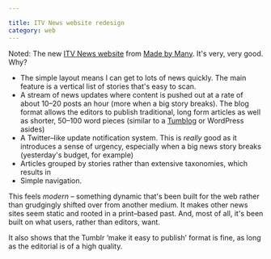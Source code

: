 ```yaml
---

title: ITV News website redesign
category: web
---
```


Noted: The new [ITV News website](http://www.itv.com/news/) from [Made by Many](http://madebymany.com/blog/rolling-out-real-time-digital-news-at-itv). It's very, very good. Why?

- The simple layout means I can get to lots of news quickly. The main feature is a vertical list of stories that's easy to scan.
- A stream of news updates where content is pushed out at a rate of about 10–20 posts an hour (more when a big story breaks). The blog format allows the editors to publish traditional, long form articles as well as shorter, 50–100 word pieces (similar to a [Tumblog](http://tumblr.com) or WordPress asides)
- A Twitter–like update notification system. This is _really_ good as it introduces a sense of urgency, especially when a big news story breaks (yesterday's budget, for example)
- Articles grouped by stories rather than extensive taxonomies, which results in
- Simple navigation.


This feels _modern_ – something dynamic that's been built for the web rather than grudgingly shifted over from another medium. It makes other news sites seem static and rooted in a print–based past. And, most of all, it's been built on what users, rather than editors, want.

It also shows that the Tumblr ‘make it easy to publish’ format is fine, as long as the editorial is of a high quality.
